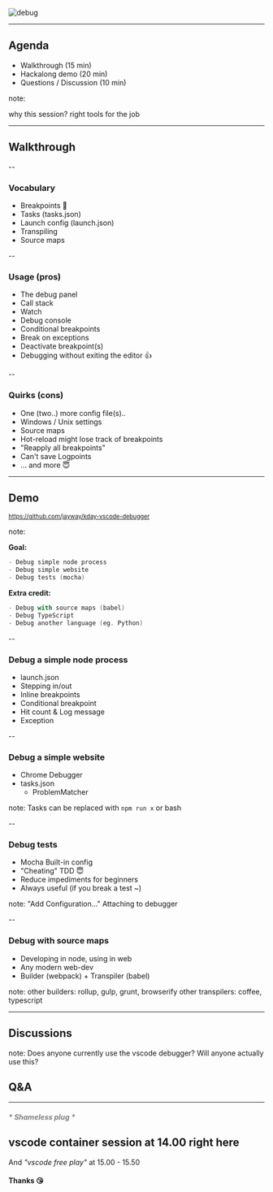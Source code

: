 ![debug](https://i.imgur.com/JWtGJAu.png)

---

## Agenda

- Walkthrough (15 min)
- Hackalong demo (20 min)
- Questions / Discussion (10 min)

note:

why this session?
right tools for the job

---

## Walkthrough

--

### Vocabulary

- Breakpoints 🔴
- Tasks (tasks.json)
- Launch config (launch.json)
- Transpiling
- Source maps

--

### Usage (pros)

- The debug panel
- Call stack
- Watch
- Debug console
- Conditional breakpoints
- Break on exceptions
- Deactivate breakpoint(s)
- Debugging without exiting the editor 👍

--

### Quirks (cons)

- One (two..) more config file(s)..
- Windows / Unix settings
- Source maps
- Hot-reload might lose track of breakpoints
- "Reapply all breakpoints"
- Can't save Logpoints
- ... and more 😇

---

## Demo

<small>https://github.com/jayway/kday-vscode-debugger</small>

note:

**Goal:**

```a
- Debug simple node process
- Debug simple website
- Debug tests (mocha)
```

**Extra credit:**

```a
- Debug with source maps (babel)
- Debug TypeScript
- Debug another language (eg. Python)
```

--

### Debug a simple node process

- launch.json
- Stepping in/out
- Inline breakpoints
- Conditional breakpoint
- Hit count & Log message
- Exception

--

### Debug a simple website

- Chrome Debugger
- tasks.json
  - ProblemMatcher

note:
Tasks can be replaced with `npm run x` or bash

--

### Debug tests

- Mocha Built-in config
- "Cheating" TDD 😇
- Reduce impediments for beginners
- Always useful (if you break a test ~)

note:
"Add Configuration..."
Attaching to debugger

--

### Debug with source maps

- Developing in node, using in web
- Any modern web-dev
- Builder (webpack) + Transpiler (babel)

note: 
other builders: rollup, gulp, grunt, browserify
other transpilers: coffee, typescript

---

## Discussions

note:
Does anyone currently use the vscode debugger?
Will anyone actually use this?

## Q&A

---

##### <span style="color: grey">\* Shameless plug \*</span>

## vscode container session at 14.00 right here

And _"vscode free play"_ at 15.00 - 15.50

#### Thanks 😘
